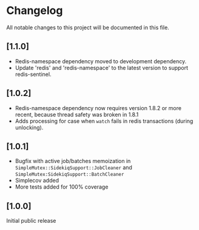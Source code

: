 # Changelog

All notable changes to this project will be documented in this file.

## [1.1.0]
- Redis-namespace dependency moved to development dependency.
- Update 'redis' and 'redis-namespace' to the latest version to support redis-sentinel.

## [1.0.2]
- Redis-namespace dependency now requires version 1.8.2 or more recent, because thread safety was broken in 1.8.1
- Adds processing for case when `watch` fails in redis transactions (during unlocking).

## [1.0.1]

- Bugfix with active job/batches memoization in `SimpleMutex::SidekiqSupport::JobCleaner` and
`SimpleMutex:SidekiqSupport::BatchCleaner`
- Simplecov added
- More tests added for 100% coverage

## [1.0.0]

Initial public release
